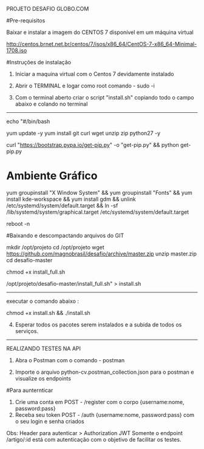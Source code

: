 

PROJETO DESAFIO GLOBO.COM

#Pre-requisitos

Baixar e instalar a imagem do CENTOS 7 disponível em um máquina virtual

http://centos.brnet.net.br/centos/7/isos/x86_64/CentOS-7-x86_64-Minimal-1708.iso


#Instruções de instalação
1) Iniciar a maquina virtual com o Centos 7 devidamente instalado

2) Abrir o TERMINAL e logar como root 
comando - sudo -i

3) Com o terminal aberto criar o script "install.sh" copiando todo o campo abaixo e colando no terminal

---------------------------------------------------------

echo "#/bin/bash

yum update -y
yum install  git curl wget unzip zip python27  -y

curl "https://bootstrap.pypa.io/get-pip.py" -o "get-pip.py" && python get-pip.py


# Ambiente Gráfico
yum groupinstall "X Window System" && yum groupinstall "Fonts" && yum install kde-workspace && yum install gdm && unlink /etc/systemd/system/default.target && ln -sf /lib/systemd/system/graphical.target /etc/systemd/system/default.target

reboot -n


#Baixando e descompactando arquivos do GIT

mkdir /opt/projeto
cd /opt/projeto
wget https://github.com/magnobrasil/desafio/archive/master.zip
unzip master.zip 
cd desafio-master

chmod +x install_full.sh

/opt/projeto/desafio-master/install_full.sh" > install.sh

----------------------------------------------------------
executar o comando abaixo :

chmod +x install.sh && ./install.sh

4) Esperar todos os pacotes serem instalados e a subida de todos os serviços.

-----------------------------------------------------------------------

REALIZANDO TESTES NA API

1) Abra o Postman com o comando - 
 postman

2) Importe o arquivo python-cv.postman_collection.json para o postman e visualize os endpoints

#Para aunternticar

1) Crie uma conta em POST - /register com o corpo {username:nome, password:pass}
2) Receba seu token POST - /auth {username:nome, password:pass} com o seu login e senha criados


Obs:
 Header para autenticar > Authorization JWT <token>
 Somente o endpoint /artigo/:id está com autenticação com o objetivo de facilitar os testes.
  

 


